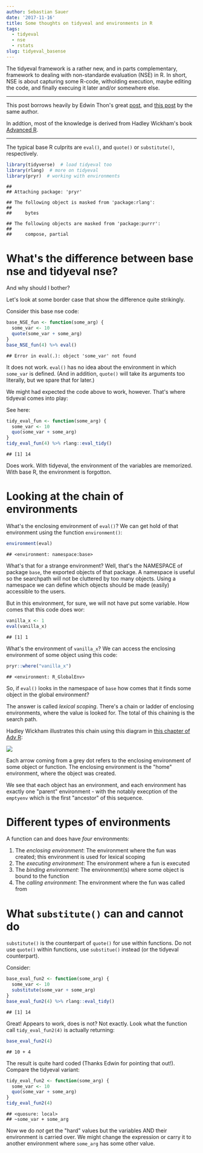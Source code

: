 ```yaml
---
author: Sebastian Sauer
date: '2017-11-16'
title: Some thoughts on tidyveal and environments in R
tags:
  - tidyeval
  - nse
  - rstats
slug: tidyeval_basense
---
```



The tidyeval framework is a rather new, and in parts complementary, 
framework to dealing with non-standarde evaluation (NSE) in R. In short, NSE
is about capturing some R-code, witholding execution, maybe editing the code,
and finally execuing it later and/or somewhere else.


---
This post borrows heavily by Edwin Thon's great [post](https://edwinth.github.io/blog/nse/), and [this post](https://edwinth.github.io/blog/dplyr-recipes/) by the same author.

In addtion, most of the knowledge is derived from Hadley Wickham's book [Advanced R](http://adv-r.had.co.nz/).

---




The typical base R culprits are `eval()`, and `quote()` or `substitute()`,
respectively.



```r
library(tidyverse)  # load tidyeval too
library(rlang)  # more on tidyeval
library(pryr)  # working with environments
```

```
## 
## Attaching package: 'pryr'
```

```
## The following object is masked from 'package:rlang':
## 
##     bytes
```

```
## The following objects are masked from 'package:purrr':
## 
##     compose, partial
```



# What's the difference between base nse and tidyeval nse?

And why should I bother?

Let's look at some border case that show the difference quite strikingly.

Consider this base nse code:



```r
base_NSE_fun <- function(some_arg) {
  some_var <- 10
  quote(some_var + some_arg)
}
base_NSE_fun(4) %>% eval()
```

```
## Error in eval(.): object 'some_var' not found
```


It does not work. `eval()` has no idea about the environment in which `some_var` is defined. (And in addition, `quote()` will take its arguments too literally, but we spare that for later.)


We might had expected the code above to work, however. That's where tidyeval comes into play:


See here:


```r
tidy_eval_fun <- function(some_arg) {
  some_var <- 10
  quo(some_var + some_arg)
}
tidy_eval_fun(4) %>% rlang::eval_tidy()
```

```
## [1] 14
```


Does work. With tidyeval, the environment of the variables are memorized. With base R, the environment is forgotton.


# Looking at the chain of environments

What's the enclosing environment of `eval()`? We can get hold of that environment using the function `environment()`:


```r
environment(eval)
```

```
## <environment: namespace:base>
```

What's that for a strange environment? Well, that's the NAMESPACE of package `base`,  the exported objects of that package. A namespace is useful so the searchpath will not be cluttered by too many objects. Using a namespace we can define which objects should be made (easily) accessible to the users.

But in this environment, for sure, we will not have put some variable.  How comes that this code does wor:


```r
vanilla_x <- 1
eval(vanilla_x)
```

```
## [1] 1
```

What's the environment of `vanilla_x`? We can access the enclosing environment of some object using this code:


```r
pryr::where("vanilla_x")
```

```
## <environment: R_GlobalEnv>
```

So, if `eval()` looks in the namespace of `base` how comes that it finds some object in the global environment?

The answer is called *lexical scoping*. There's a chain or ladder of enclosing environments, where the value is looked for. The total of this chaining is the search path.

Hadley Wickham illustrates this chain using this diagram in [this chapter of Adv R](http://adv-r.had.co.nz/Environments.html):

![](http://adv-r.had.co.nz/diagrams/environments.png/namespace.png)


Each arrow coming from a grey dot refers to the enclosing environment of some object or function. The enclosing environment is the "home" environment, where the object was created.

We see that each object has an environment, and each environment has exactly one "parent" environment - with the notably execption of the `emptyenv` which is the first "ancestor" of this sequence.


# Different types of environments

A function can and does have *four* environments:


1. The *enclosing environment*: The environment where the fun was created; this environment is used for lexical scoping
2. The *executing environment*: The environment where a fun is executed
3. The *binding environment*: The environment(s) where some object is bound to the function
4. The *calling environment*: The environment where the fun was called from



# What `substitute()` can and cannot do

`substitute()` is the counterpart of `quote()` for use within functions. Do not use `quote()` within functions, use `substitue()` instead (or the tidyeval counterpart).

Consider:


```r
base_eval_fun2 <- function(some_arg) {
  some_var <- 10
  substitute(some_var + some_arg)
}
base_eval_fun2(4) %>% rlang::eval_tidy()
```

```
## [1] 14
```


Great! Appears to work, does is not? Not exactly. Look what the function 
call `tidy_eval_fun2(4)` is actually returning:


```r
base_eval_fun2(4)
```

```
## 10 + 4
```


The result is quite hard coded (Thanks Edwin for pointing that out!). Compare the tidyeval variant:


```r
tidy_eval_fun2 <- function(some_arg) {
  some_var <- 10
  quo(some_var + some_arg)
}
tidy_eval_fun2(4)
```

```
## <quosure: local>
## ~some_var + some_arg
```

Now we do *not* get the "hard" values but the variables AND their environment is carried over. We might change the expression or carry it to another environment where `some_arg` has some other value.



